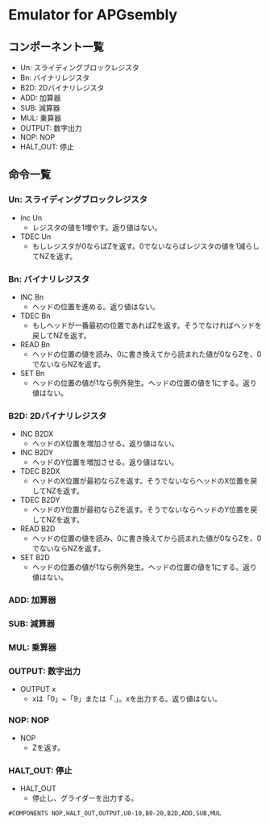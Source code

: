 # Emulator for APGsembly

## コンポーネント一覧
* Un: スライディングブロックレジスタ
* Bn: バイナリレジスタ
* B2D: 2Dバイナリレジスタ
* ADD: 加算器
* SUB: 減算器
* MUL: 乗算器
* OUTPUT: 数字出力
* NOP: NOP
* HALT_OUT: 停止

## 命令一覧
### Un: スライディングブロックレジスタ
* Inc Un
   * レジスタの値を1増やす。返り値はない。
* TDEC Un
   * もしレジスタが0ならばZを返す。0でないならばレジスタの値を1減らしてNZを返す。

### Bn: バイナリレジスタ
* INC Bn
   * ヘッドの位置を進める。返り値はない。
* TDEC Bn
   * もしヘッドが一番最初の位置であればZを返す。そうでなければヘッドを戻してNZを返す。
* READ Bn
   * ヘッドの位置の値を読み、0に書き換えてから読まれた値が0ならZを、0でないならNZを返す。
* SET Bn
   * ヘッドの位置の値が1なら例外発生。ヘッドの位置の値を1にする。返り値はない。

### B2D: 2Dバイナリレジスタ
* INC B2DX
   * ヘッドのX位置を増加させる。返り値はない。
* INC B2DY
   * ヘッドのY位置を増加させる。返り値はない。
* TDEC B2DX
   * ヘッドのX位置が最初ならZを返す。そうでないならヘッドのX位置を戻してNZを返す。
* TDEC B2DY
   * ヘッドのY位置が最初ならZを返す。そうでないならヘッドのY位置を戻してNZを返す。
* READ B2D
   * ヘッドの位置の値を読み、0に書き換えてから読まれた値が0ならZを、0でないならNZを返す。
* SET B2D
   * ヘッドの位置の値が1なら例外発生。ヘッドの位置の値を1にする。返り値はない。

### ADD: 加算器
### SUB: 減算器
### MUL: 乗算器

### OUTPUT: 数字出力
* OUTPUT x
   * xは「0」~「9」または「.」。xを出力する。返り値はない。

### NOP: NOP
* NOP
   * Zを返す。

### HALT_OUT: 停止
* HALT_OUT
   * 停止し、グライダーを出力する。


```
#COMPONENTS NOP,HALT_OUT,OUTPUT,U0-10,B0-20,B2D,ADD,SUB,MUL
```
